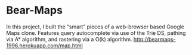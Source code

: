 # Bear-Maps
In this project, I built the “smart” pieces of a web-browser based Google Maps clone. Features query autocomplete via use of the Trie DS, pathing via A* algorithm, and rastering via a O(k) algorithm.
http://bearmaps-1996.herokuapp.com/map.html
